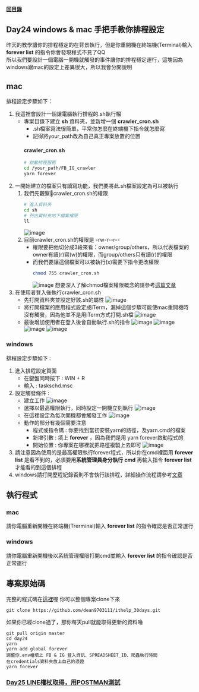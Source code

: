 #### [回目錄](../README.md)
## Day24 windows & mac 手把手教你排程設定

昨天的教學讓你的排程穩定的在背景執行，但是你重開機在終端機(Terminal)輸入 **forever list** 的指令你會發現程式不見了QQ  
所以我們要設計一個電腦一開機就觸發的事件讓你的排程穩定運行，這塊因為windows跟mac的設定上差異很大，所以我會分開說明  

mac
----
排程設定步驟如下：
1. 我這裡會設計一個讓電腦執行排程的.sh執行檔
    * 專案目錄下建立 **sh** 資料夾，並新增一個 **crawler_cron.sh** 
        * .sh檔案寫法很簡單，平常你怎麼在終端機下指令就怎麼寫
        * 記得將your_path改為自己真正專案放置的位置
        #### crawler_cron.sh
        ```sh
        # 啟動排程服務
        cd /your_path/FB_IG_crawler
        yarn forever
        ```
2. 一開始建立的檔案只有讀寫功能，我們要將此.sh檔案設定為可以被執行
    1. 我們先觀察crawler_cron.sh的權限
        ```sh
        # 進入資料夾
        cd sh
        # 列出資料夾地下檔案權限
        ll
        ```
        ![image](./article_img/macsh1.png)
    2. 目前crawler_cron.sh的權限是 -rw-r--r-- 
        * 權限要把他切分成3段來看：owner/group/others，所以代表檔案的owner有讀(r)寫(w)的權限，而group/others只有讀(r)的權限
        * 而我們要讓這個檔案可以被執行(x)需要下指令更改權限  
            ```sh
            chmod 755 crawler_cron.sh
            ```
            ![image](./article_img/macsh2.png)
        想要深入了解chmod檔案權限概念的請參考[這篇文章](https://shian420.pixnet.net/blog/post/344938711-%5Blinux%5D-chmod-%E6%AA%94%E6%A1%88%E6%AC%8A%E9%99%90%E5%A4%A7%E7%B5%B1%E6%95%B4!)
4. 在使用者登入後執行crawler_cron.sh
    * 先打開資料夾並設定好該.sh的屬性
        ![image](./article_img/mac1.png)
    * 將打開檔案的應用程式設定成iTerm，漏掉這個步驟可能使mac重開機時沒有觸發，因為他並不是用iTerm方式打開.sh檔
        ![image](./article_img/mac2.png)
    * 最後增加使用者在登入後會自動執行.sh的指令
        ![image](./article_img/mac3.png)
        ![image](./article_img/mac4.png)
        ![image](./article_img/mac5.png)
        ![image](./article_img/mac6.png)

### windows
排程設定步驟如下 :
1. 進入排程設定頁面
    * 在鍵盤同時按下 : WIN + R
    * 輸入 : taskschd.msc
2. 設定觸發條件 : 
    * 建立工作
    ![image](./article_img/win1.PNG)
    * 選擇以最高權限執行，同時設定一開機立刻執行
    ![image](./article_img/win2.PNG)
    * 在這裡設定為每次開機都會觸發工作
    ![image](./article_img/win3.PNG)
    * 動作的部分有幾個需要注意
        * 程式或指令碼 : 你要找到當初安裝yarn的路徑，及yarn.cmd的檔案
        * 新增引數 : 填上 **forever** ，因為我們是用 yarn forever啟動程式的
        * 開始位置 : 你專案在哪裡就把路徑複製上去即可
    ![image](./article_img/win4.PNG)
3. 請注意因為使用的是最高權限執行forever程式，所以你在cmd裡面用 **forever list** 是看不到的，必須要用**系統管理員身分執行** **cmd** 再輸入指令 **forever list** 才能看的到這個排程
4. windows請打開歷程紀錄否則不會執行該排程，詳細操作流程請參考[文章](https://cjy998.pixnet.net/blog/post/63190869-%E5%B7%A5%E4%BD%9C%E6%8E%92%E7%A8%8B%E5%99%A8-%E5%95%9F%E7%94%A8%E6%AD%B7%E7%A8%8B%E8%A8%98%E9%8C%84-%E5%8E%9F%E9%A1%AF%E7%A4%BA%28%E5%B7%B2%E5%81%9C%E7%94%A8%29--win)  

執行程式
----
### mac
請你電腦重新開機在終端機(Trerminal)輸入 **forever list** 的指令確認是否正常運行


### windows
請你電腦重新開機後以系統管理權限打開cmd並輸入 **forever list** 的指令確認是否正常運行


專案原始碼
----
完整的程式碼在[這裡](https://github.com/dean9703111/ithelp_30days/day24)喔
你可以整個專案clone下來  
```
git clone https://github.com/dean9703111/ithelp_30days.git
```
如果你已經clone過了，那你每天pull就能取得更新的資料嚕  
```
git pull origin master
cd day24
yarn
yarn add global forever
調整你.env檔填上 FB & IG 登入資訊、SPREADSHEET_ID、爬蟲執行時間
在credentials資料夾放上自己的憑證
yarn forever
```
### [Day25 LINE權杖取得，用POSTMAN測試](/day25/README.md)